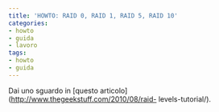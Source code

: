 ```yaml
---
title: 'HOWTO: RAID 0, RAID 1, RAID 5, RAID 10'
categories:
- howto
- guida
- lavoro
tags:
- howto
- guida
---
```

Dai uno sguardo in [questo articolo](http://www.thegeekstuff.com/2010/08/raid-
levels-tutorial/).

